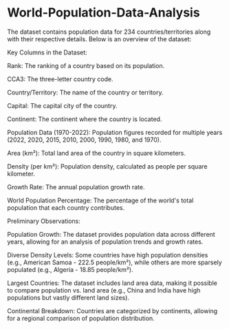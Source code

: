 # World-Population-Data-Analysis

The dataset contains population data for 234 countries/territories along with their respective details. Below is an overview of the dataset:

Key Columns in the Dataset:

Rank: The ranking of a country based on its population.

CCA3: The three-letter country code.

Country/Territory: The name of the country or territory.

Capital: The capital city of the country.

Continent: The continent where the country is located.

Population Data (1970-2022): Population figures recorded for multiple years (2022, 2020, 2015, 2010, 2000, 1990, 1980, and 1970).

Area (km²): Total land area of the country in square kilometers.

Density (per km²): Population density, calculated as people per square kilometer.

Growth Rate: The annual population growth rate.

World Population Percentage: The percentage of the world's total population that each country contributes.

Preliminary Observations:

Population Growth: The dataset provides population data across different years, allowing for an analysis of population trends and growth rates.

Diverse Density Levels: Some countries have high population densities (e.g., American Samoa - 222.5 people/km²), while others are more sparsely populated (e.g., Algeria - 18.85 people/km²).

Largest Countries: The dataset includes land area data, making it possible to compare population vs. land area (e.g., China and India have high populations but vastly different land sizes).

Continental Breakdown: Countries are categorized by continents, allowing for a regional comparison of population distribution.
